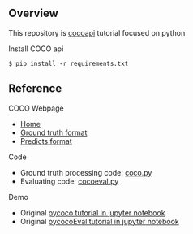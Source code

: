 ## Overview
This repository is [cocoapi](https://github.com/cocodataset/cocoapi) tutorial focused on python

Install COCO api

```
$ pip install -r requirements.txt
```

## Reference
COCO Webpage
- [Home](https://cocodataset.org/#home)
- [Ground truth format](https://cocodataset.org/#format-data)
- [Predicts format](https://cocodataset.org/#format-results)

Code
- Ground truth processing code: [coco.py](https://github.com/cocodataset/cocoapi/blob/master/PythonAPI/pycocotools/coco.py)
- Evaluating code: [cocoeval.py](https://github.com/cocodataset/cocoapi/blob/master/PythonAPI/pycocotools/cocoeval.py)

Demo
- Original [pycoco tutorial in jupyter notebook](https://github.com/cocodataset/cocoapi/blob/master/PythonAPI/pycocoDemo.ipynb)
- Original [pycocoEval tutorial in jupyter notebook](https://github.com/cocodataset/cocoapi/blob/master/PythonAPI/pycocoEvalDemo.ipynb)
